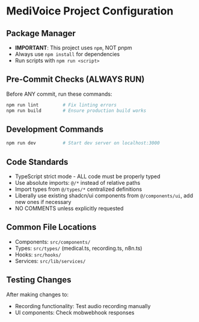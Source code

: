 # MediVoice Project Configuration

## Package Manager
- **IMPORTANT**: This project uses `npm`, NOT pnpm
- Always use `npm install` for dependencies
- Run scripts with `npm run <script>`

## Pre-Commit Checks (ALWAYS RUN)
Before ANY commit, run these commands:
```bash
npm run lint         # Fix linting errors
npm run build        # Ensure production build works
```

## Development Commands
```bash
npm run dev          # Start dev server on localhost:3000
```

## Code Standards
- TypeScript strict mode - ALL code must be properly typed
- Use absolute imports: `@/*` instead of relative paths
- Import types from `@/types/*` centralized definitions
- Liberally use existing shadcn/ui components from `@/components/ui`, add new ones if necessary
- NO COMMENTS unless explicitly requested

## Common File Locations
- Components: `src/components/`
- Types: `src/types/` (medical.ts, recording.ts, n8n.ts)
- Hooks: `src/hooks/`
- Services: `src/lib/services/`

## Testing Changes
After making changes to:
- Recording functionality: Test audio recording manually
- UI components: Check mobwebhook responses
